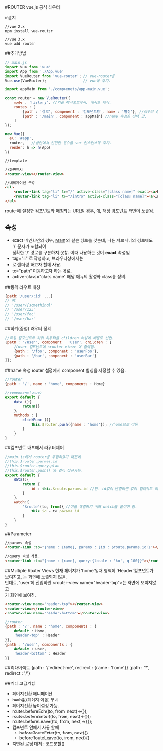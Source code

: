 #ROUTER
vue.js 공식 라우터  

#설치
```
//vue 2.x
npm install vue-router

//vue 3.x
vue add router
```

##추가방법
```javascript
// main.js
import Vue from 'vue'
import App from './App.vue'
import VueRouter from 'vue-router'; // vue-router를 
Vue.use(VueRouter);                 // vue에 추가.

import appMain from './compoenets/app-main.vue';

const router = new VueRouter({
	mode : 'history', //기본 해시모드에서, 해시를 제거.
	routes : [
		{path : '경로', component : '컴포넌트명', name : '별칭'}, //라우터 상세 설정.
		{path : '/main', component : appMain} //name 속성은 선택 값.
	]
});

new Vue({
  el: '#app',
  router,   //상단에서 선언한 변수를 vue 인스턴스에 추가.
  render: h => h(App)
})
```

```html
//template

//화면표시
<router-view></router-view>

//네비게이션 구성
<ul>
	<router-link tag="li" to="/" active-class="[class name]" exact><a>Home</a></router-link>
	<router-link tag="li" to="/intro" active-class="[class name]"><a>Intro</a></router-link>
</ul>
``` 
router에 설정한 컴포넌트와 매칭되는 URL일 경우, <router-view></router-view>에, 해당 컴포넌트 화면이 노출됨.  

## <router-link>속성
* exact
메인화면의 경우, <a href="/">Main</a> 와 같은 경로를 갖는데, 다른 서브페이의 경로에도 '/' 문자가 포함되어  
정확한 '/' 경로를 구분하지 못함. 이때 사용하는 것이 **exact** 속성임.  
* tag="li"
<router-link>로 작성하고, 브라우저상에서는 <li>로 렌더링 하고자 할때 사용.  
* to="path"
이동하고자 하는 경로.  
* active-class="class name"
해당 메뉴의 활성화 class를 정의.  

##동적 라우트 매칭
```javascript
{path:'/user/:id' ...}
// 예)
// '/user/[something]'
// '/user/123'
// '/user/foo'
// '/user/bar'
```

##하위(중첩) 라우터 정의
```javascript
//특정 컴포넌트의 하위 라우터를 children 속성에 배열로 선언.
{path : '/user', component : 'user', children : [
	//user 컴포넌트에 <router-view> 에 출력됨.
	{path : '/foo', component : 'userFoo'},
	{path : '/bar', component : 'userBar'}
]};
```
##name 속성
router 설정에서 component 별칭을 지정할 수 있음.  
<router-link :to="{name : 'home'}"></router-link>

```javascript
//router
{path : '/', name : 'home', components : Home}

//component(.vue)
export default {
	data (){
		return{}
	},
	methods : {
		clickFunc (){
			this.$router.push({name : 'home'}); //home으로 이동
		}
	}
}
```

##컴포넌트 내부에서 라우터제어
```javascript
//main.js에서 router를 주입하였기 때문에
//this.$router.parmas.id
//this.$router.query.plan
//this.$router.push() 와 같이 접근가능.
export default {
	data(){
		return {
			id : this.$route.params.id //단, id값이 변경되면 값이 업데이트 되지 않음.
		}
	},
	watch:{
		'$route'(to, from){ //이를 해결하기 위해 watch를 붙여야 함.
			this.id = to.params.id
		}
	}
}
```

##Parameter
```html
//params 속성
<router-link :to="{name : [name], params : {id : $route.params.id}}"></router-link>

//query 속성 사용.
<router-link :to="{name : [name], query:{locale : 'ko', q:100}}"></router-link>
```
##Multiple Router Views
현재 페이지가 'home'일때 <router-view name="header-top"></router-view> 영역에 'Header'컴포넌트가   
보여지고, <router-view name="header-bottom"></router-view>는 화면에 노출되지 않음.  
반대로, 'user'에 진입하면 \<router-view name="header-top"></router-view>는 화면에 보이지않고  
<router-view name="header-bottom"></router-view>가 화면에 보여짐.
```html
<router-view name="header-top"></router-view>
<router-view></router-view>
<router-view name="header-bottom"></router-view>
```
```javascript
//router
{path : '/', name : 'home', components : {
	default : Home,
	'header-top' : Header
}},
{path : '/user', components : {
	default : User,
	'header-bottom' : Header
}}
```

##리다이렉트
{path : '/redirect-me', redirect : {name : 'home'}}
{path : '*', redirect : '/'}

##기타 고급기법
* 페이지전환 애니메이션
* hash값(페이지 이동) 무시
* 페이지전환 높이설정 가능.
* router.beforeEch((to, from, next)=>{});
* router.beforeEnter((to, from, next)=>{});
* router.beforeLeave((to, from, next)=>{});
* 컴포넌트 안에서 사용 할때
	* beforeRouteEnter(to, from, next){}
	* beforeRouteLeave(to, from, next){}
* 지연된 로딩 대처 : 코드분할()



